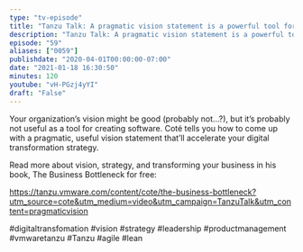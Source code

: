```yaml
---
type: "tv-episode"
title: "Tanzu Talk: A pragmatic vision statement is a powerful tool for digital transformation"
description: "Tanzu Talk: A pragmatic vision statement is a powerful tool for digital transformation"
episode: "59"
aliases: ["0059"]
publishdate: "2020-04-01T00:00:00-07:00"
date: "2021-01-18 16:30:50"
minutes: 120
youtube: "vH-PGzj4yYI"
draft: "False"
---
```


Your organization’s vision might be good (probably not…?), but it’s probably not useful as a tool for creating software. Coté tells you how to come up with a pragmatic, useful vision statement that’ll accelerate your digital transformation strategy.

Read more about vision, strategy, and transforming your business in his book, The Business Bottleneck for free: 

https://tanzu.vmware.com/content/cote/the-business-bottleneck?utm_source=cote&utm_medium=video&utm_campaign=TanzuTalk&utm_content=pragmaticvision

#digitaltransfomation #vision #strategy #leadership #productmanagement #vmwaretanzu #Tanzu #agile #lean